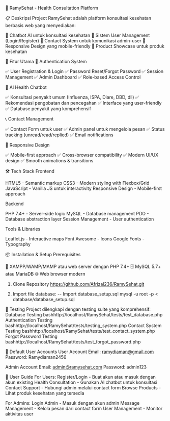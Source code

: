 🏥 RamySehat - Health Consultation Platform

📋 Deskripsi Project
RamySehat adalah platform konsultasi kesehatan berbasis web yang menyediakan:

🤖 Chatbot AI untuk konsultasi kesehatan
👤 Sistem User Management (Login/Register)
📧 Contact System untuk komunikasi admin-user
📱 Responsive Design yang mobile-friendly
🛒 Product Showcase untuk produk kesehatan

🎯 Fitur Utama
🔐 Authentication System

✅ User Registration & Login
✅ Password Reset/Forgot Password
✅ Session Management
✅ Admin Dashboard
✅ Role-based Access Control

🤖 AI Health Chatbot

✅ Konsultasi penyakit umum (Influenza, ISPA, Diare, DBD, dll)
✅ Rekomendasi pengobatan dan pencegahan
✅ Interface yang user-friendly
✅ Database penyakit yang komprehensif

📞 Contact Management

✅ Contact Form untuk user
✅ Admin panel untuk mengelola pesan
✅ Status tracking (unread/read/replied)
✅ Email notifications

📱 Responsive Design

✅ Mobile-first approach
✅ Cross-browser compatibility
✅ Modern UI/UX design
✅ Smooth animations & transitions

🛠️ Tech Stack
Frontend

HTML5 - Semantic markup
CSS3 - Modern styling with Flexbox/Grid
JavaScript - Vanilla JS untuk interactivity
Responsive Design - Mobile-first approach

Backend

PHP 7.4+ - Server-side logic
MySQL - Database management
PDO - Database abstraction layer
Session Management - User authentication

Tools & Libraries

Leaflet.js - Interactive maps
Font Awesome - Icons
Google Fonts - Typography

📦 Installation & Setup
Prerequisites

🔧 XAMPP/WAMP/MAMP atau web server dengan PHP 7.4+
🗄️ MySQL 5.7+ atau MariaDB
🌐 Web browser modern

1. Clone Repository
https://github.com/Afrizal236/RamySehat.git

2. Import file database:
-- Import database_setup.sql
mysql -u root -p < database/database_setup.sql

🧪 Testing
Project dilengkapi dengan testing suite yang komprehensif:
Database Testing
bashhttp://localhost/RamySehat/tests/test_database.php
Authentication Testing
bashhttp://localhost/RamySehat/tests/testing_system.php
Contact System Testing
bashhttp://localhost/RamySehat/tests/test_contact_system.php
Forgot Password Testing
bashhttp://localhost/RamySehat/tests/test_forgot_password.php

👤 Default User Accounts
User Account
Email: ramydiaman@gmail.com
Password: Ramydiaman2456

Admin Account
Email: admin@ramysehat.com
Password: admin123

📖 User Guide
For Users:
Register/Login - Buat akun atau masuk dengan akun existing
Health Consultation - Gunakan AI chatbot untuk konsultasi
Contact Support - Hubungi admin melalui contact form
Browse Products - Lihat produk kesehatan yang tersedia

For Admins:
Login Admin - Masuk dengan akun admin
Message Management - Kelola pesan dari contact form
User Management - Monitor aktivitas user
